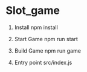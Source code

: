 # Slot_game

1. Install
    npm install

2. Start Game
    npm run start

3. Build Game
    npm run game

4. Entry point 
    src/index.js


